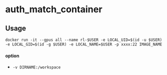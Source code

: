 # auth_match_container
## Usage
```
docker run -it --gpus all --name rl-$USER -e LOCAL_UID=$(id -u $USER) -e LOCAL_GID=$(id -g $USER) -e LOCAL_NAME=$USER -p xxxx:22 IMAGE_NAME
```
#### option
- `-v DIRNAME:/workspace`
